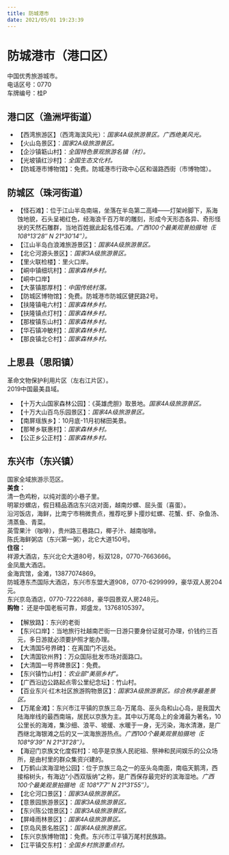 ```yaml
---
title: 防城港市  
date: 2021/05/01 19:23:39  
---
```

  
# 防城港市（港口区）  
中国优秀旅游城市。  
电话区号：0770  
车牌编号：桂P  

## 港口区（渔洲坪街道）  
* 【西湾旅游区】（西湾海滨风光）：*国家4A级旅游景区。广西绝美风光。*  
* 【火山岛景区】：*国家2A级旅游景区。*  
* 【企沙镇簕山村】：*全国特色景观旅游名镇（村）。*  
* 【光坡镇红沙村】：*全国生态文化村。*  
* 【防城港市博物馆】：免费。防城港市行政中心区和谐路西街（市博物馆）。  

## 防城区（珠河街道）  
* 【怪石滩】：位于江山半岛南端，坐落在半岛第二高峰——灯架岭脚下，系海蚀地貌，石头呈褐红色，经海浪千百万年的雕刻，形成今天形态各异、奇形怪状的天然石雕群，当地百姓据此起名怪石滩。*广西100个最美观景拍摄地（E 108°13′28″ N 21°30′14″）。*  
* 【江山半岛白浪滩旅游景区】：*国家4A级旅游景区。*  
* 【北仑河源头景区】：*国家3A级旅游景区。*  
* 【里火联检楼】：里火口岸。  
* 【峒中镇细坑村】：*国家森林乡村。*  
* 【峒中口岸】  
* 【大菉镇那厚村】：*中国传统村落。*  
* 【防城区博物馆】：免费。防城港市防城区健民路2号。  
* 【扶隆镇电六村】：*国家森林乡村。*  
* 【扶隆镇点灯村】：*国家森林乡村。*  
* 【那梭镇东山村】：*国家森林乡村。*  
* 【华石镇冲敏村】：*国家森林乡村。*  
* 【那良镇北仑村】：*国家森林乡村。*  

## 上思县（思阳镇）  
革命文物保护利用片区（左右江片区）。  
2019中国最美县域。  
* 【十万大山国家森林公园】：《英雄虎胆》取景地。*国家4A级旅游景区。*  
* 【十万大山百鸟乐园景区】：*国家4A级旅游景区。*  
* 【南屏瑶族乡】：10月底-11月初梯田美景。  
* 【那琴乡联惠村】：*国家森林乡村。*  
* 【公正乡公正村】：*国家森林乡村。*  

## 东兴市（东兴镇）  
国家全域旅游示范区。  
**美食：**  
清一色鸡粉，以纯对面的小巷子里。  
明翠炒螺店，假日精品酒店东兴店对面，越南炒螺、屈头蛋（喜蛋）。  
沿河饭店，海鲜，比南宁市稍微贵点，推荐吃萝卜撄炒虹螺、花蟹、虾、杂鱼汤、清蒸鱼、青菜。  
英雪果汁（咖啡），贵州路三巷路口，椰子汁、越南咖啡。  
陈氏海鲜粥店（东兴第一粥），北仑大道150号。  
**住宿：**  
祥源大酒店，东兴北仑大道80号，标双128，0770-7663666。  
金凤凰大酒店。  
金海宾馆，金滩，13877074869。  
防城港东杰国际大酒店，东兴市东盟大道908，0770-6299999，豪华双人房204元。  
东兴京岛酒店，0770-7222688，豪华园景双人房248元。  
**购物：**
还是中国老板可靠，郑盛龙，13768105397。  
* 【解放路】：东兴的老街  
* 【东兴口岸】：当地旅行社越南芒街一日游只要身份证就可办理，价钱约三百元，多日游就必须要护照才能办理。  
* 【大清国5号界碑】：在离国门不远处。  
* 【大清国钦州界】：万众国际批发市场对面路口。  
* 【大清国一号界碑景区】：免费。  
* 【东兴镇竹山村】：*农业部“美丽乡村”。*  
* 【广西沿边公路起点零公里纪念坛】：竹山村。  
* 【百业东兴·红木社区旅游购物景区】：*国家3A级旅游景区。综合秩序最差景区。*  
* 【万尾金滩】：东兴市江平镇的京族三岛-万尾岛、巫头岛和山心岛，是我国大陆海岸线的最西南端，居民以京族为主。其中以万尾岛上的金滩最为著名，10公里长的海滩，集沙细、浪平、坡缓、水暖于一身，无污染，海水清澈，是广西继北海银滩之后的又一滨海旅游热点。*广西100个最美观景拍摄地（E 108°9′39″ N 21°31′28″）。*  
* 【海迎门京族文化度假村】：哈亭是京族人民祀祖、祭神和民间娱乐的公众场所，是由村里的群众集资兴建的。  
* 【万鹤山滨海湿地公园】：位于京族三岛之一的巫头岛南面，南临天鹅湾，西接榕树头，有海边“小西双版纳”之称，是广西保存最完好的滨海湿地。*广西100个最美观景拍摄地（E 108°7′7″ N 21°31′55″）。*  
* 【北仑河口景区】：*国家3A级旅游景区。*  
* 【意景园旅游景区】：*国家3A级旅游景区。*  
* 【东兴陈公馆景区】：*国家3A级旅游景区。*  
* 【屏峰雨林景区】：*国家4A级旅游景区。*  
* 【京岛风景名胜区】：*国家4A级旅游景区。*  
* 【东兴京族博物馆】：免费。东兴市江平镇万尾村民族路。  
* 【江平镇交东村】：*全国乡村旅游重点村。*  